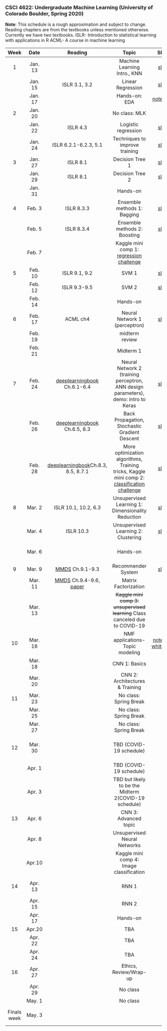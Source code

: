 ### CSCI 4622: Undergraduate Machine Learning (University of Colorado Boulder, Spring 2020)

**Note**: This schedule is a rough approximation and subject to change.
Reading chapters are from the textbooks unless mentioned otherwise. 
Currently we have two textbooks.
ISLR- Introduction to statistical learning with applications in R
ACML- A course in machine learning

| Week   | Date         | Reading      |                   Topic               	   | Slides      | Assignments   |
|:------:|:------------:| :-----------:| :----------------------------------------:|:-----------:|:----------:|
| 1 | Jan. 13 |  | Machine Learning Intro., KNN  | [slides](https://github.com/libphy/CSCI4622-20SP-MachineLearning/tree/master/slides/Lec1_Introduction.pdf) | |
| | Jan. 15 |ISLR 3.1, 3.2  | Linear Regression |[slides](https://github.com/libphy/CSCI4622-20SP-MachineLearning/tree/master/slides/Lec2-Linear-Regression.pdf) | |
| | Jan. 17 | | Hands-on: EDA  | [notebooks](https://github.com/libphy/CSCI4622-20SP-MachineLearning/tree/master/in_class_notebooks/EDA) | HW1 out|
| 2 | Jan. 20 |  | No class: MLK | | |
| | Jan. 22 | ISLR 4.3 | Logistic regression |[slides](https://github.com/libphy/CSCI4622-20SP-MachineLearning/blob/master/slides/Lec3-Logistic-Regression.pdf)  | |
| | Jan. 24 | ISLR 6.2.1-6.2.3, 5.1  | Techniques to improve training | [slides](https://github.com/libphy/CSCI4622-20SP-MachineLearning/blob/master/slides/Lec4-improve-training.pdf) | |
| 3 | Jan. 27| ISLR 8.1 | Decision Tree 1  |[slides](https://github.com/libphy/CSCI4622-20SP-MachineLearning/blob/master/slides/Lec5_Decision_Trees.pdf) | |
| | Jan. 29 | ISLR 8.1 | Decision Tree 2 |[slides](https://github.com/libphy/CSCI4622-20SP-MachineLearning/blob/master/slides/Lec6_Decision_Trees_pruning.pdf)  |  |
| | Jan. 31 |  | Hands-on |  | HW1 due, HW2 out  |
| 4 | Feb. 3 |ISLR 8.3.3  |Ensemble methods 1: Bagging|[slides](https://github.com/libphy/CSCI4622-20SP-MachineLearning/blob/master/slides/Lec7_random_forest.pdf)  | |
| | Feb. 5 |ISLR 8.3.4  | Ensemble methods 2: Boosting |[slides](https://github.com/libphy/CSCI4622-20SP-MachineLearning/blob/master/slides/Lec8_Boosting.pdf) |
| | Feb. 7 |   | Kaggle mini comp 1: [regression challenge](https://www.kaggle.com/c/cu-regression-challenge/)  |  | |
| 5 | Feb. 10 |ISLR 9.1, 9.2  |SVM 1   |[slides](https://github.com/libphy/CSCI4622-20SP-MachineLearning/blob/master/slides/Lec9-SVM(1).pdf) | |
| | Feb. 12 |ISLR 9.3-9.5 | SVM 2   |[slides](https://github.com/libphy/CSCI4622-20SP-MachineLearning/blob/master/slides/Lec10-SVM(2).pdf) | mini comp 1 closes|
| | Feb. 14 | | Hands-on  |  | |
| 6 | Feb. 17 |ACML ch4 |Neural Network 1 (perceptron) |[slides](https://github.com/libphy/CSCI4622-20SP-MachineLearning/blob/master/slides/Lec11-NeuralNetwork_1_anno.pdf)   | HW2 due|
| | Feb. 19 |  | midterm review |  | |
| | Feb. 21 |  | Midterm 1 |  |  |
| 7 | Feb. 24 |[deeplearningbook](http://www.deeplearningbook.org) Ch.6.1-6.4 |Neural Network 2 (training perceptron, ANN design parameters), demo: intro to Keras |[slides](https://github.com/libphy/CSCI4622-20SP-MachineLearning/blob/master/slides/Lec12-NeuralNetwork2_anno.pdf) | HW3 out|
| | Feb. 26 | [deeplearningbook](http://www.deeplearningbook.org) Ch.6.5, 8.3 |Back Propagation, Stochastic Gradient Descent  | [slides](https://github.com/libphy/CSCI4622-20SP-MachineLearning/blob/master/slides/Lec13-math-behind-NN-training_anno.pdf) | |
| | Feb. 28 | [deeplearningbook](http://www.deeplearningbook.org)Ch.8.3, 8.5, 8.7.1 |More optimization algorithms, Training tricks, Kaggle mini comp 2: [classification challenge](https://www.kaggle.com/c/cub-csci-4622-kaggle-2-2020/overview)  |[slides](https://github.com/libphy/CSCI4622-20SP-MachineLearning/blob/master/slides/Lec14-optimization-methods-NN-training_anno.pdf) | |
| 8 | Mar. 2 | ISLR 10.1, 10.2, 6.3|Unsupervised Learning 1:  Dimensionality Reduction 	 |[slides](https://github.com/libphy/CSCI4622-20SP-MachineLearning/blob/master/slides/Lec15-Unsupervised%20Learning-PCA_anno.pdf)  | |
| | Mar. 4 | ISLR 10.3  |Unsupervised Learning 2: Clustering  |[slides](https://github.com/libphy/CSCI4622-20SP-MachineLearning/blob/master/slides/Lec16-Unsupervised%20Learning-Clustering_anno.pdf)  | |
| | Mar. 6 | |  Hands-on |  | mini comp 2 closes, HW4 out |
| 9 | Mar. 9 |[MMDS](http://infolab.stanford.edu/~ullman/mmds/ch9.pdf) Ch.9.1-9.3 |  Recommender System|[slides](https://github.com/libphy/CSCI4622-20SP-MachineLearning/blob/master/slides/Lec17-Unsupervised%20Learning-Recommender%20System_anno.pdf)  | |
| | Mar. 11 | [MMDS](http://infolab.stanford.edu/~ullman/mmds/ch9.pdf) Ch.9.4-9.6, [paper](https://github.com/libphy/CSCI4622-20SP-MachineLearning/blob/master/other_resource/ieee_matrix_factoriztion.pdf) | Matrix Factorization |  |HW3 due |
| | Mar. 13 |  | <s>Kaggle mini comp 3: unsupervised learning</s> Class canceled due to COVID-19 |  |  |
| 10 | Mar. 16 |  | NMF applications-Topic modeling    | [notebook](https://github.com/libphy/CSCI4622-20SP-MachineLearning/blob/master/in_class_notebooks/NMF/NMF_applications.ipynb), [whiteboard](https://github.com/libphy/CSCI4622-20SP-MachineLearning/blob/master/slides/Lec19-whiteboard_ver1.png) | |
| | Mar. 18 | | CNN 1: Basics 	|  | |
| | Mar. 20 | |CNN 2: Architectures & Training | | |
| 11 | Mar. 23 | | No class: Spring Break | | |
| | Mar. 25 |  | No class: Spring Break |  | |
| | Mar. 27 | | No class: Spring Break | |  |
| 12 | Mar. 30 | | TBD (COVID-19 schedule) |  | HW4 due, HW5 out, project announcement|
| | Apr. 1 |  | TBD (COVID-19 schedule) |   | |
| | Apr. 3 | | TBD but likely to be the Midterm 2(COVID-19 schedule) | |  |
| 13 | Apr. 6 | | CNN 3: Advanced topic | | |
| | Apr. 8 | | Unsupervised Neural Networks | | |
| | Apr.10 | | Kaggle mini comp 4: Image classification | | HW5 due|
| 14 | Apr. 13 | |  RNN 1  | |  Team formation deadline |
| | Apr. 15 | | RNN 2 | | mini comp 4 closes |
| | Apr. 17 | | Hands-on | | |
| 15 | Apr.20 | |  TBA |  | |
| | Apr. 22 | | TBA |  | |
| | Apr. 24 | | TBA | | |
| 16 | Apr. 27 |  | Ethics, Review/Wrap-up |  | |
| | Apr. 29 |  | No class | | |
| | May. 1 | | No class |  | |
|Finals week| May. 3| | | |Project deliverable due |
